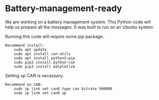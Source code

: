 # Battery-management-ready
We are working on a battery management system. This Python code will help us prepare all the messages. It was built to run on an Ubuntu system.

Running this code will require some pip package.

    Recommend install:
        sudo apt update
        sudo apt install can-utils
        sudo apt install python3-pip
        sudo pip3 install python-can
        sudo pip3 install matplotlib

Setting up CAN is necessary.

    Recommend on CAN:
        sudo ip link set can0 type can bitrate 500000
        sudo ip link set can0 up
